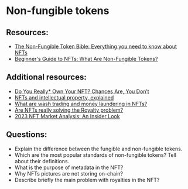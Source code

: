 # Non-fungible tokens

## Resources:

* [The Non-Fungible Token Bible: Everything you need to know about NFTs](https://opensea.io/blog/guides/non-fungible-tokens/)
* [Beginner's Guide to NFTs: What Are Non-Fungible Tokens?](https://decrypt.co/resources/non-fungible-tokens-nfts-explained-guide-learn-blockchain)

## Additional resources:
* [Do You Really* Own Your NFT? Chances Are, You Don’t](https://thedefiant.io/mob-short-squeeze-has-traders-reminiscing-gme-days)
* [NFTs and intellectual property, explained](https://cointelegraph.com/explained/nfts-and-intellectual-property-explained)
* [What are wash trading and money laundering in NFTs?](https://cointelegraph.com/explained/what-are-wash-trading-and-money-laundering-in-nfts)
* [Are NFTs really solving the Royalty problem?](https://medium.com/@neavra/are-nfts-really-solving-the-royalty-problem-75e341310e4d)
* [2023 NFT Market Analysis: An Insider Look](https://coinmarketcap.com/alexandria/ru/article/2023-nft-market-analysis:-an-insider-look)

## Questions:

* Explain the difference between the fungible and non-fungible tokens.
* Which are the most popular standards of non-fungible tokens? Tell about their definitions. 
* What is the purpose of metadata in the NFT?
* Why NFTs pictures are not storing on-chain? 
* Describe briefly the main problem with royalties in the NFT?
